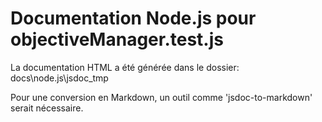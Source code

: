 # Documentation Node.js pour objectiveManager.test.js

La documentation HTML a été générée dans le dossier: docs\node.js\jsdoc_tmp

Pour une conversion en Markdown, un outil comme 'jsdoc-to-markdown' serait nécessaire.
